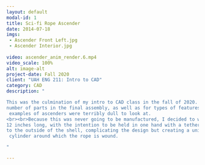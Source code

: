 ```yaml
---
layout: default
modal-id: 1
title: Sci-fi Rope Ascender
date: 2014-07-18
imgs: 
 - Ascender Front Left.jpg
 - Ascender Interior.jpg
 
video: ascender_anim_render.6.mp4
video_scale: 100%
alt: image-alt
project-date: Fall 2020
client: "UAH ENG 211: Intro to CAD"
category: CAD
description: "

This was the culmination of my intro to CAD class in the fall of 2020. We were tasked with recreating an object or mechanism in Solid Edge with minimum requirements for 
number of parts in the final assembly, as well as for types of features used to create the parts. I knew that I wanted to make a rope ascender, but in my research I found that the few commercial
 examples of ascenders were terribly dull to look at. 
<br><br>Because this was never going to be manufactured, I decided to wing it and design everything totally custom. The size is around 
12 inches long, with the intention to be held in one hand with a tether to a worn harness. The powertrain is two large, brushless hobby aircraft motors powered by 11.4V LiPo batteries. I moved the motors
to the outside of the shell, complicating the design but creating a unique visual. A set of bevel gears transfer power from the motors to worm gears, which turn the main
 cylinder around which the rope is wound. 

"

---
```

